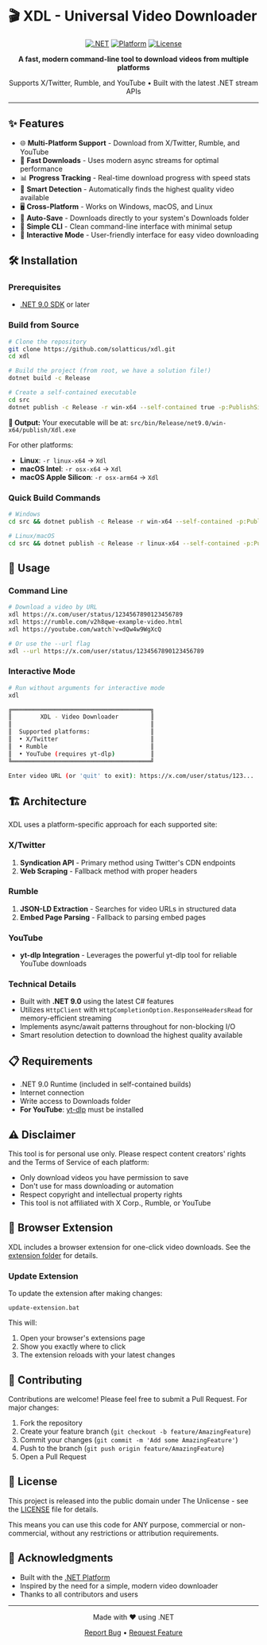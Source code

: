 # 🎬 XDL - Universal Video Downloader

<div align="center">
  
  [![.NET](https://img.shields.io/badge/.NET-9.0-512BD4?style=for-the-badge&logo=dotnet)](https://dotnet.microsoft.com/)
  [![Platform](https://img.shields.io/badge/Platform-Windows%20%7C%20Linux%20%7C%20macOS-blue?style=for-the-badge)](https://github.com/solatticus/xdl)
  [![License](https://img.shields.io/badge/License-Unlicense-green?style=for-the-badge)](LICENSE)
  
  <p align="center">
    <strong>A fast, modern command-line tool to download videos from multiple platforms</strong>
  </p>
  
  <p align="center">
    Supports X/Twitter, Rumble, and YouTube • Built with the latest .NET stream APIs
  </p>

</div>

---

## ✨ Features

- 🌐 **Multi-Platform Support** - Download from X/Twitter, Rumble, and YouTube
- 🚀 **Fast Downloads** - Uses modern async streams for optimal performance
- 📊 **Progress Tracking** - Real-time download progress with speed stats
- 🎯 **Smart Detection** - Automatically finds the highest quality video available
- 🖥️ **Cross-Platform** - Works on Windows, macOS, and Linux
- 📁 **Auto-Save** - Downloads directly to your system's Downloads folder
- 🔧 **Simple CLI** - Clean command-line interface with minimal setup
- 🎨 **Interactive Mode** - User-friendly interface for easy video downloading

## 🛠️ Installation

### Prerequisites

- [.NET 9.0 SDK](https://dotnet.microsoft.com/download/dotnet/9.0) or later

### Build from Source

```bash
# Clone the repository
git clone https://github.com/solatticus/xdl.git
cd xdl

# Build the project (from root, we have a solution file!)
dotnet build -c Release

# Create a self-contained executable
cd src
dotnet publish -c Release -r win-x64 --self-contained true -p:PublishSingleFile=true
```

**📁 Output:** Your executable will be at: `src/bin/Release/net9.0/win-x64/publish/Xdl.exe`

For other platforms:
- **Linux**: `-r linux-x64` → `Xdl`
- **macOS Intel**: `-r osx-x64` → `Xdl`
- **macOS Apple Silicon**: `-r osx-arm64` → `Xdl`

### Quick Build Commands

```bash
# Windows
cd src && dotnet publish -c Release -r win-x64 --self-contained -p:PublishSingleFile=true

# Linux/macOS
cd src && dotnet publish -c Release -r linux-x64 --self-contained -p:PublishSingleFile=true
```

## 📖 Usage

### Command Line

```bash
# Download a video by URL
xdl https://x.com/user/status/1234567890123456789
xdl https://rumble.com/v2h8qwe-example-video.html
xdl https://youtube.com/watch?v=dQw4w9WgXcQ

# Or use the --url flag
xdl --url https://x.com/user/status/1234567890123456789
```

### Interactive Mode

```bash
# Run without arguments for interactive mode
xdl

╔═══════════════════════════════════════╗
║        XDL - Video Downloader         ║
║                                       ║
║  Supported platforms:                 ║
║  • X/Twitter                          ║
║  • Rumble                             ║
║  • YouTube (requires yt-dlp)          ║
╚═══════════════════════════════════════╝

Enter video URL (or 'quit' to exit): https://x.com/user/status/123...
```

## 🏗️ Architecture

XDL uses a platform-specific approach for each supported site:

### X/Twitter
1. **Syndication API** - Primary method using Twitter's CDN endpoints
2. **Web Scraping** - Fallback method with proper headers

### Rumble
1. **JSON-LD Extraction** - Searches for video URLs in structured data
2. **Embed Page Parsing** - Fallback to parsing embed pages

### YouTube
- **yt-dlp Integration** - Leverages the powerful yt-dlp tool for reliable YouTube downloads

### Technical Details

- Built with **.NET 9.0** using the latest C# features
- Utilizes `HttpClient` with `HttpCompletionOption.ResponseHeadersRead` for memory-efficient streaming
- Implements async/await patterns throughout for non-blocking I/O
- Smart resolution detection to download the highest quality available

## 📋 Requirements

- .NET 9.0 Runtime (included in self-contained builds)
- Internet connection
- Write access to Downloads folder
- **For YouTube**: [yt-dlp](https://github.com/yt-dlp/yt-dlp) must be installed

## ⚠️ Disclaimer

This tool is for personal use only. Please respect content creators' rights and the Terms of Service of each platform:

- Only download videos you have permission to save
- Don't use for mass downloading or automation
- Respect copyright and intellectual property rights
- This tool is not affiliated with X Corp., Rumble, or YouTube

## 🔄 Browser Extension

XDL includes a browser extension for one-click video downloads. See the [extension folder](extension/) for details.

### Update Extension

To update the extension after making changes:

```batch
update-extension.bat
```

This will:
1. Open your browser's extensions page
2. Show you exactly where to click
3. The extension reloads with your latest changes

## 🤝 Contributing

Contributions are welcome! Please feel free to submit a Pull Request. For major changes:

1. Fork the repository
2. Create your feature branch (`git checkout -b feature/AmazingFeature`)
3. Commit your changes (`git commit -m 'Add some AmazingFeature'`)
4. Push to the branch (`git push origin feature/AmazingFeature`)
5. Open a Pull Request

## 📝 License

This project is released into the public domain under The Unlicense - see the [LICENSE](LICENSE) file for details.

This means you can use this code for ANY purpose, commercial or non-commercial, without any restrictions or attribution requirements.

## 🙏 Acknowledgments

- Built with the [.NET Platform](https://dotnet.microsoft.com/)
- Inspired by the need for a simple, modern video downloader
- Thanks to all contributors and users

---

<div align="center">
  <p>Made with ❤️ using .NET</p>
  <p>
    <a href="https://github.com/yourusername/xdn/issues">Report Bug</a>
    •
    <a href="https://github.com/yourusername/xdn/issues">Request Feature</a>
  </p>
</div>